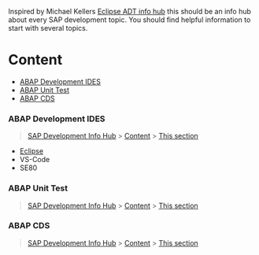 Inspired by Michael Kellers [Eclipse ADT info hub](https://github.com/Keller-Michael/Eclipse_ADT_info_hub) this should be an info hub about every SAP development topic. You should find helpful information to start with several topics. 

# Content

- [ABAP Development IDES](#ABAP-Development-IDES)
- [ABAP Unit Test](#ABAP-Unit-Test)
- [ABAP CDS](#ABAP-CDS)

### ABAP Development IDES
> [SAP Development Info Hub](#SAP-Development-Info-Hub) > [Content](#content) > [This section](#ABAP-Development-IDES)

- [Eclipse](https://github.com/Keller-Michael/Eclipse_ADT_info_hub)
- VS-Code
- SE80

### ABAP Unit Test
> [SAP Development Info Hub](#SAP-Development-Info-Hub) > [Content](#content) > [This section](#ABAP-Unit-Test)

### ABAP CDS
> [SAP Development Info Hub](#SAP-Development-Info-Hub) > [Content](#content) > [This section](#ABAP-CDS)
